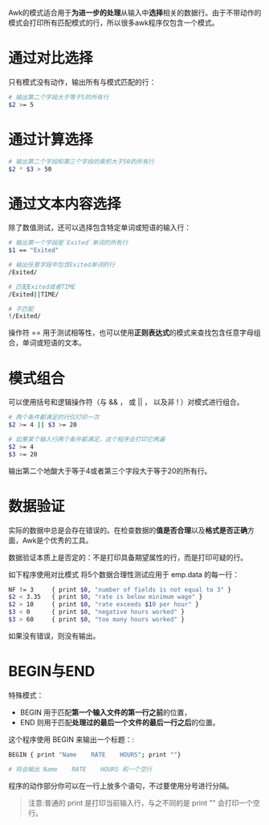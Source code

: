 Awk的模式适合用于**为进一步的处理**从输入中**选择**相关的数据行。由于不带动作的模式会打印所有匹配模式的行，所以很多awk程序仅包含一个模式。

# 通过对比选择

只有模式没有动作，输出所有与模式匹配的行：

```bash
# 输出第二个字段大于等于5的所有行
$2 >= 5
```

# 通过计算选择

```bash
# 输出第二个字段和第三个字段的乘积大于50的所有行
$2 * $3 > 50
```

# 通过文本内容选择

除了数值测试，还可以选择包含特定单词或短语的输入行：

```bash
# 输出第一个字段是`Exited`单词的所有行
$1 == "Exited"

# 输出任意字段中包含Exited单词的行
/Exited/

# 匹配Exited或者TIME
/Exited||TIME/

# 不匹配
!/Exited/
```

操作符 == 用于测试相等性，也可以使用**正则表达式**的模式来查找包含任意字母组合，单词或短语的文本。

# 模式组合

可以使用括号和逻辑操作符（与 && ， 或 || ， 以及非 ! ）对模式进行组合。

``` bash
# 两个条件都满足的行仅打印一次
$2 >= 4 || $3 >= 20

# 如果某个输入行两个条件都满足，这个程序会打印它两遍
$2 >= 4
$3 >= 20
```

输出第二个地酸大于等于4或者第三个字段大于等于20的所有行。

# 数据验证

实际的数据中总是会存在错误的。在检查数据的**值是否合理**以及**格式是否正确**方面，Awk是个优秀的工具。

数据验证本质上是否定的：不是打印具备期望属性的行，而是打印可疑的行。

如下程序使用对比模式 将5个数据合理性测试应用于 emp.data 的每一行：

```bash
NF != 3     { print $0, "number of fields is not equal to 3" }
$2 < 3.35   { print $0, "rate is below minimum wage" }
$2 > 10     { print $0, "rate exceeds $10 per hour" }
$3 < 0      { print $0, "negative hours worked" }
$3 > 60     { print $0, "too many hours worked" }
```

如果没有错误，则没有输出。

# BEGIN与END

特殊模式：

- BEGIN 用于匹配**第一个输入文件的第一行之前**的位置，
- END 则用于匹配**处理过的最后一个文件的最后一行之后**的位置。

这个程序使用 BEGIN 来输出一个标题：:

```bash
BEGIN { print "Name    RATE    HOURS"; print ""}

# 将会输出 Name    RATE    HOURS 和一个空行
```

程序的动作部分你可以在一行上放多个语句，不过要使用分号进行分隔。

> 注意:普通的 print 是打印当前输入行，与之不同的是 print "" 会打印一个空行。

